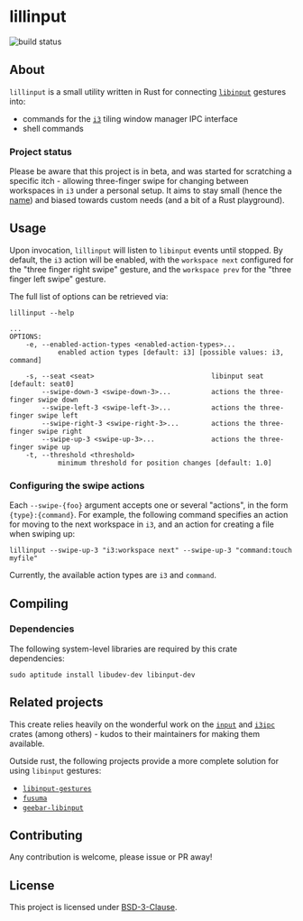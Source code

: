 # lillinput

![build status]


## About

`lillinput` is a small utility written in Rust for connecting [`libinput`]
gestures into:
* commands for the [`i3`] tiling window manager IPC interface
* shell commands

### Project status

Please be aware that this project is in beta, and was started for scratching
a specific itch - allowing three-finger swipe for changing between workspaces
in `i3` under a personal setup. It aims to stay small (hence the [name]) and
biased towards custom needs (and a bit of a Rust playground).

## Usage

Upon invocation, `lillinput` will listen to `libinput` events until stopped. By
default, the `i3` action will be enabled, with the `workspace next` configured
for the "three finger right swipe" gesture, and the `workspace prev` for the
"three finger left swipe" gesture.

The full list of options can be retrieved via:

```
lillinput --help
```

```
...
OPTIONS:
    -e, --enabled-action-types <enabled-action-types>...
            enabled action types [default: i3] [possible values: i3, command]

    -s, --seat <seat>                             libinput seat [default: seat0]
        --swipe-down-3 <swipe-down-3>...          actions the three-finger swipe down
        --swipe-left-3 <swipe-left-3>...          actions the three-finger swipe left
        --swipe-right-3 <swipe-right-3>...        actions the three-finger swipe right
        --swipe-up-3 <swipe-up-3>...              actions the three-finger swipe up
    -t, --threshold <threshold>
            minimum threshold for position changes [default: 1.0]
```

### Configuring the swipe actions

Each `--swipe-{foo}` argument accepts one or several "actions", in the form
`{type}:{command}`. For example, the following command specifies an action
for moving to the next workspace in `i3`, and an action for creating a file
when swiping up:

```
lillinput --swipe-up-3 "i3:workspace next" --swipe-up-3 "command:touch myfile"
```

Currently, the available action types are `i3` and `command`.

## Compiling

### Dependencies

The following system-level libraries are required by this crate dependencies:

```
sudo aptitude install libudev-dev libinput-dev
```

## Related projects

This create relies heavily on the wonderful work on the [`input`] and [`i3ipc`]
crates (among others) - kudos to their maintainers for making them available.

Outside rust, the following projects provide a more complete solution for using
`libinput` gestures:
* [`libinput-gestures`]
* [`fusuma`]
* [`geebar-libinput`]

## Contributing

Any contribution is welcome, please issue or PR away!

## License

This project is licensed under [BSD-3-Clause].

[BSD-3-Clause]: LICENSE.txt
[`i3`]: https://i3wm.org/
[`libinput`]: https://www.freedesktop.org/wiki/Software/libinput/
[name]: https://en.wikipedia.org/wiki/Lilliput_and_Blefuscu

[`i3ipc`]: https://github.com/tmerr/i3ipc-rs
[`input`]: https://github.com/Smithay/input.rs

[`libinput-gestures`]: https://github.com/bulletmark/libinput-gestures
[`fusuma`]: https://github.com/iberianpig/fusuma
[`geebar-libinput`]: https://github.com/Coffee2CodeNL/gebaar-libinput

[build status]: https://github.com/diego-plan9/lillinput/actions/workflows/default.yml/badge.svg
